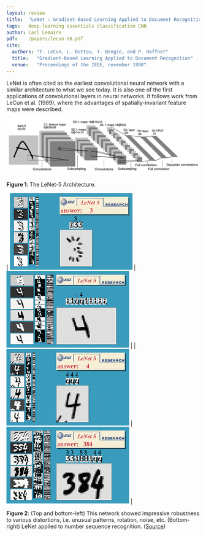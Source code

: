 ```yaml
---
layout: review
title:  "LeNet : Gradient-Based Learning Applied to Document Recognition"
tags:   deep-learning essentials classification CNN
author: Carl Lemaire
pdf:    /papers/lecun-98.pdf
cite:
  authors: "Y. LeCun, L. Bottou, Y. Bengio, and P. Haffner"
  title:   "Gradient-Based Learning Applied to Document Recognition"
  venue:   "Proceedings of the IEEE, november 1998"
---
```


LeNet is often cited as the earliest convolutional neural network with a similar architecture to what we see today. It is also one of the first applications of convolutional layers in neural networks. It follows work from LeCun et al. (1989), where the advantages of spatially-invariant feature maps were described.

![](/deep-learning/images/lenet/architecture.png)

**Figure 1**: The LeNet-5 Architecture.

|  ![](/deep-learning/images/lenet/f3spiky.gif)  |  ![](/deep-learning/images/lenet/arot.gif)  |
|  ![](/deep-learning/images/lenet/anoise4.gif)  |  ![](/deep-learning/images/lenet/a384.gif)  |

**Figure 2**: (Top and bottom-left) This network showed impressive robustness to various distortions, i.e. unusual patterns, rotation, noise, etc. (Bottom-right) LeNet applied to number sequence recognition. ([Source](http://yann.lecun.com/exdb/lenet/index.html))